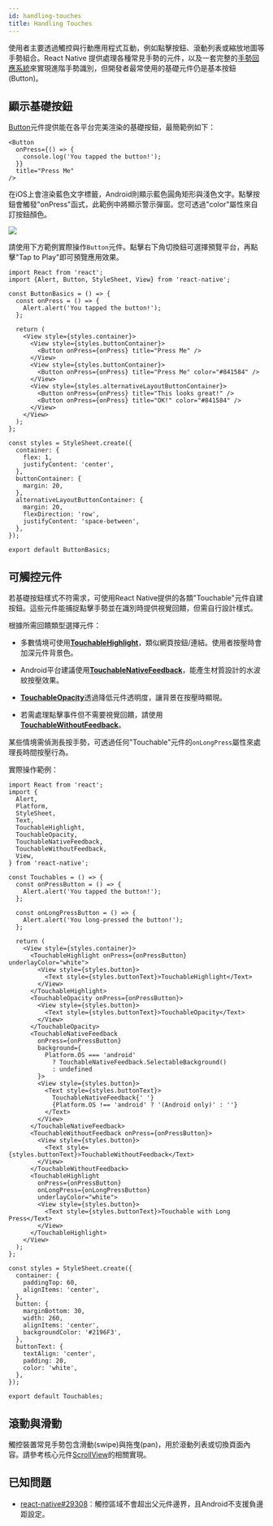 ```yaml
---
id: handling-touches
title: Handling Touches
---
```


使用者主要透過觸控與行動應用程式互動，例如點擊按鈕、滾動列表或縮放地圖等手勢組合。React Native 提供處理各種常見手勢的元件，以及一套完整的[手勢回應系統](gesture-responder-system.md)來實現進階手勢識別，但開發者最常使用的基礎元件仍是基本按鈕(Button)。

## 顯示基礎按鈕

[Button](button.md)元件提供能在各平台完美渲染的基礎按鈕，最簡範例如下：

```tsx
<Button
  onPress={() => {
    console.log('You tapped the button!');
  }}
  title="Press Me"
/>
```

在iOS上會渲染藍色文字標籤，Android則顯示藍色圓角矩形與淺色文字。點擊按鈕會觸發"onPress"函式，此範例中將顯示警示彈窗。您可透過"color"屬性來自訂按鈕顏色。

![](/docs/assets/Button.png)

請使用下方範例實際操作`Button`元件。點擊右下角切換鈕可選擇預覽平台，再點擊"Tap to Play"即可預覽應用效果。

```SnackPlayer name=Button%20Basics
import React from 'react';
import {Alert, Button, StyleSheet, View} from 'react-native';

const ButtonBasics = () => {
  const onPress = () => {
    Alert.alert('You tapped the button!');
  };

  return (
    <View style={styles.container}>
      <View style={styles.buttonContainer}>
        <Button onPress={onPress} title="Press Me" />
      </View>
      <View style={styles.buttonContainer}>
        <Button onPress={onPress} title="Press Me" color="#841584" />
      </View>
      <View style={styles.alternativeLayoutButtonContainer}>
        <Button onPress={onPress} title="This looks great!" />
        <Button onPress={onPress} title="OK!" color="#841584" />
      </View>
    </View>
  );
};

const styles = StyleSheet.create({
  container: {
    flex: 1,
    justifyContent: 'center',
  },
  buttonContainer: {
    margin: 20,
  },
  alternativeLayoutButtonContainer: {
    margin: 20,
    flexDirection: 'row',
    justifyContent: 'space-between',
  },
});

export default ButtonBasics;
```

## 可觸控元件

若基礎按鈕樣式不符需求，可使用React Native提供的各類"Touchable"元件自建按鈕。這些元件能捕捉點擊手勢並在識別時提供視覺回饋，但需自行設計樣式。

根據所需回饋類型選擇元件：

- 多數情境可使用[**TouchableHighlight**](touchablehighlight.md)，類似網頁按鈕/連結。使用者按壓時會加深元件背景色。

- Android平台建議使用[**TouchableNativeFeedback**](touchablenativefeedback.md)，能產生材質設計的水波紋按壓效果。

- [**TouchableOpacity**](touchableopacity.md)透過降低元件透明度，讓背景在按壓時顯現。

- 若需處理點擊事件但不需要視覺回饋，請使用[**TouchableWithoutFeedback**](touchablewithoutfeedback.md)。

某些情境需偵測長按手勢，可透過任何"Touchable"元件的`onLongPress`屬性來處理長時間按壓行為。

實際操作範例：

```SnackPlayer name=Touchables
import React from 'react';
import {
  Alert,
  Platform,
  StyleSheet,
  Text,
  TouchableHighlight,
  TouchableOpacity,
  TouchableNativeFeedback,
  TouchableWithoutFeedback,
  View,
} from 'react-native';

const Touchables = () => {
  const onPressButton = () => {
    Alert.alert('You tapped the button!');
  };

  const onLongPressButton = () => {
    Alert.alert('You long-pressed the button!');
  };

  return (
    <View style={styles.container}>
      <TouchableHighlight onPress={onPressButton} underlayColor="white">
        <View style={styles.button}>
          <Text style={styles.buttonText}>TouchableHighlight</Text>
        </View>
      </TouchableHighlight>
      <TouchableOpacity onPress={onPressButton}>
        <View style={styles.button}>
          <Text style={styles.buttonText}>TouchableOpacity</Text>
        </View>
      </TouchableOpacity>
      <TouchableNativeFeedback
        onPress={onPressButton}
        background={
          Platform.OS === 'android'
            ? TouchableNativeFeedback.SelectableBackground()
            : undefined
        }>
        <View style={styles.button}>
          <Text style={styles.buttonText}>
            TouchableNativeFeedback{' '}
            {Platform.OS !== 'android' ? '(Android only)' : ''}
          </Text>
        </View>
      </TouchableNativeFeedback>
      <TouchableWithoutFeedback onPress={onPressButton}>
        <View style={styles.button}>
          <Text style={styles.buttonText}>TouchableWithoutFeedback</Text>
        </View>
      </TouchableWithoutFeedback>
      <TouchableHighlight
        onPress={onPressButton}
        onLongPress={onLongPressButton}
        underlayColor="white">
        <View style={styles.button}>
          <Text style={styles.buttonText}>Touchable with Long Press</Text>
        </View>
      </TouchableHighlight>
    </View>
  );
};

const styles = StyleSheet.create({
  container: {
    paddingTop: 60,
    alignItems: 'center',
  },
  button: {
    marginBottom: 30,
    width: 260,
    alignItems: 'center',
    backgroundColor: '#2196F3',
  },
  buttonText: {
    textAlign: 'center',
    padding: 20,
    color: 'white',
  },
});

export default Touchables;
```

## 滾動與滑動

觸控裝置常見手勢包含滑動(swipe)與拖曳(pan)，用於滾動列表或切換頁面內容。請參考核心元件[ScrollView](scrollview.md)的相關實現。

## 已知問題

- [react-native#29308](https://github.com/facebook/react-native/issues/29308#issuecomment-792864162)：觸控區域不會超出父元件邊界，且Android不支援負邊距設定。